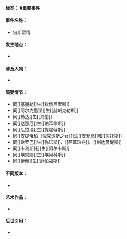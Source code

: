 #### 标签： #重要事件
#### 事件名称：
- 宙斯留情
#### 发生地点：
- 
#### 涉及人物：
- 
#### 简要情节：
- 同[[塞墨勒]]生[[狄俄尼索斯]]
- 同[[阿尔克墨涅]]生[[赫剌克勒斯]]
- 同[[勒达]]生[[海伦]]
- 同[[达那厄]]生[[珀耳修斯]]
- 同[[厄拉瑞]]生[[提堤俄斯]]
- 同[[安提俄珀（倪克透斯之女）]]生[[安菲翁]]和[[仄托斯]]
- 同[[欧罗巴]]生[[弥诺斯]]、[[萨耳珀冬]]、[[剌达曼堤斯]]
- 同[[卡利斯托]]生[[阿尔卡斯]]
- 同[[埃癸娜]]生[[埃阿科斯]]
- 同[[伊俄]]生[[厄帕福斯]]
#### 不同版本：
- 
#### 艺术作品：
- 
#### 后世引用：
- 
